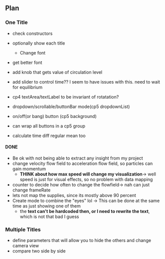 ## Plan
### One Title
* check constructors
* optionally show each title
    * Change font

* get better font
* add knob that gets value of circulation level
* add slider to control time?? I seem to have issues with this. need to wait for equilibrium
* cp4 textArea/textLabel to be invariant of rotatation?

* dropdown/scrollable/buttonBar mode(cp5 dropdownList)
* on/off(or bang) button (cp5 background)
* can wrap all buttons in a cp5 group


* calculate time diff regular mean too
#### DONE
* Be ok with not being able to extract any insight from my project
* change velocity flow field to acceleration flow field, so particles can gain momentum
    * **THINK about how max speed will change my visualization**-> well speed is just for visual effects, so no problem with data mapping
* counter to decide how often to change the flowfield-> nah can just change frameRate
* lets not map the supplies, since its mostly above 90 percent
* Create mode to combine the "eyes" lol -> This can be done at the same time as just showing one of them
    * the **text can't be hardcoded then, or I need to rewrite the text**, which is not that bad I guess
### Multiple Titles
* define parameters that will allow you to hide the others and change camera view
* compare two side by side



